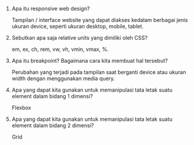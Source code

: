 1. Apa itu responsive web design?

   Tampilan / interface website yang dapat diakses kedalam berbagai jenis ukuran device, seperti ukuran desktop, mobile, tablet.

2. Sebutkan apa saja relative units yang dimiliki oleh CSS?

   em, ex, ch, rem, vw, vh, vmin, vmax, %.

3. Apa itu breakpoint? Bagaimana cara kita membuat hal tersebut?

   Perubahan yang terjadi pada tampilan saat berganti device atau ukuran width dengan menggunakan media query.

4. Apa yang dapat kita gunakan untuk memanipulasi tata letak suatu element dalam bidang 1 dimensi?

   Flexbox

5. Apa yang dapat kita gunakan untuk memanipulasi tata letak suatu element dalam bidang 2 dimensi?

   Grid
